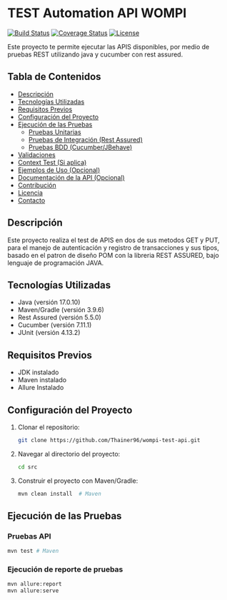 # TEST Automation API WOMPI

[![Build Status](https://img.shields.io/badge/build-passing-brightgreen)](URL_DEL_CI/CD)
[![Coverage Status](https://img.shields.io/badge/coverage-90%25-green)](URL_DEL_REPORTE_DE_COBERTURA)
[![License](https://img.shields.io/badge/license-MIT-blue)](LICENSE)

Este proyecto te permite ejecutar las APIS disponibles, por medio de pruebas REST utilizando java y cucumber con rest assured.

## Tabla de Contenidos

*   [Descripción](#descripción)
*   [Tecnologías Utilizadas](#tecnologías-utilizadas)
*   [Requisitos Previos](#requisitos-previos)
*   [Configuración del Proyecto](#configuración-del-proyecto)
*   [Ejecución de las Pruebas](#ejecución-de-las-pruebas)
    *   [Pruebas Unitarias](#pruebas-unitarias)
    *   [Pruebas de Integración (Rest Assured)](#pruebas-de-integración-rest-assured)
    *   [Pruebas BDD (Cucumber/JBehave)](#pruebas-bdd-cucumberjbehave)
*   [Validaciones](#validaciones)
*   [Context Test (Si aplica)](#context-test-si-aplica)
*   [Ejemplos de Uso (Opcional)](#ejemplos-de-uso-opcional)
*   [Documentación de la API (Opcional)](#documentación-de-la-api-opcional)
*   [Contribución](#contribución)
*   [Licencia](#licencia)
*   [Contacto](#contacto)

## Descripción

Este proyecto realiza el test de APIS en dos de sus metodos GET y PUT, para el manejo de autenticación y registro
de transacciones y sus tipos, basado en el patron de diseño POM con la libreria REST ASSURED, bajo lenguaje de 
programación JAVA.


## Tecnologías Utilizadas

*   Java (versión 17.0.10)
*   Maven/Gradle (versión 3.9.6)
*   Rest Assured (versión 5.5.0)
*   Cucumber (versión 7.11.1)
*   JUnit (versión 4.13.2)

## Requisitos Previos

*   JDK instalado
*   Maven instalado
*   Allure Instalado

## Configuración del Proyecto

1.  Clonar el repositorio:

    ```bash
    git clone https://github.com/Thainer96/wompi-test-api.git
    ```

2.  Navegar al directorio del proyecto:

    ```bash
    cd src
    ```

3.  Construir el proyecto con Maven/Gradle:

    ```bash
    mvn clean install  # Maven
    ```

## Ejecución de las Pruebas

### Pruebas API

```bash
mvn test # Maven
```

### Ejecución de reporte de pruebas

```bash
mvn allure:report
mvn allure:serve 
```
